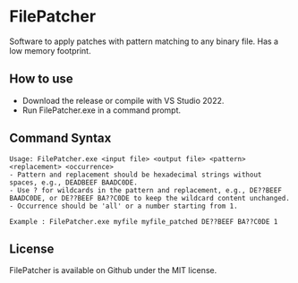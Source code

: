 # FilePatcher

Software to apply patches with pattern matching to any binary file. Has a low memory footprint.

## How to use

- Download the release or compile with VS Studio 2022.
- Run FilePatcher.exe in a command prompt.

## Command Syntax

```
Usage: FilePatcher.exe <input file> <output file> <pattern> <replacement> <occurrence>
- Pattern and replacement should be hexadecimal strings without spaces, e.g., DEADBEEF BAADC0DE.
- Use ? for wildcards in the pattern and replacement, e.g., DE??BEEF BAADC0DE, or DE??BEEF BA??C0DE to keep the wildcard content unchanged.
- Occurrence should be 'all' or a number starting from 1.

Example : FilePatcher.exe myfile myfile_patched DE??BEEF BA??C0DE 1
```

## License

FilePatcher is available on Github under the MIT license.